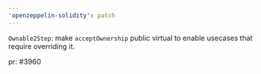 ```yaml
---
'openzeppelin-solidity': patch
---
```


`Ownable2Step`: make `acceptOwnership` public virtual to enable usecases that require overriding it.

pr: #3960
